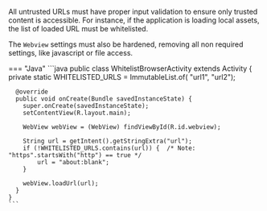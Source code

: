 All untrusted URLs must have proper input validation to ensure only
trusted content is accessible. For instance, if the application is
loading local assets, the list of loaded URL must be whitelisted.

The `Webview` settings must also be hardened, removing all non required
settings, like javascript or file access.

=== "Java"
	```java
	public class WhitelistBrowserActivity extends Activity {
	  private static WHITELISTED_URLS = ImmutableList.of(
	    "url1",
	    "url2");
	
	  @override
	  public void onCreate(Bundle savedInstanceState) {
	    super.onCreate(savedInstanceState);
	    setContentView(R.layout.main);
	
	    WebView webView = (WebView) findViewById(R.id.webview);
	
	    String url = getIntent().getStringExtra("url");
	    if (!WHITELISTED_URLS.contains(url)) {  /* Note: "https".startsWith("http") == true */
	        url = "about:blank";
	    }
	
	    webView.loadUrl(url);
	  }
	}
	```

